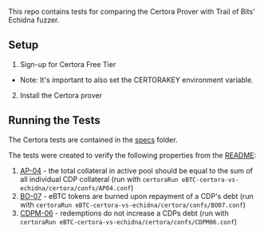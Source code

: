 This repo contains tests for comparing the Certora Prover with Trail of Bits' Echidna fuzzer.

## Setup
1. Sign-up for Certora Free Tier
* Note: It's important to also set the CERTORAKEY environment variable.
2. Install the Certora prover

## Running the Tests 
The Certora tests are contained in the [specs](https://github.com/nican0r/eBTC-certora-vs-echidna/tree/main/certora/specs) folder. 

The tests were created to verify the following properties from the [README](https://github.com/nican0r/eBTC-certora-vs-echidna/blob/main/packages/contracts/specs/PROPERTIES.md): 
1. [AP-04](https://github.com/nican0r/eBTC-certora-vs-echidna/blob/main/certora/specs/AP04.spec) - the total collateral in active pool should be equal to the sum of all individual CDP collateral (run with `certoraRun eBTC-certora-vs-echidna/certora/confs/AP04.conf`)
2. [BO-07](https://github.com/nican0r/eBTC-certora-vs-echidna/blob/main/certora/specs/BO07.spec) - eBTC tokens are burned upon repayment of a CDP's debt (run with `certoraRun eBTC-certora-vs-echidna/certora/confs/BO07.conf`)
3. [CDPM-06](https://github.com/nican0r/eBTC-certora-vs-echidna/blob/main/certora/specs/CDPM06.spec) - redemptions do not increase a CDPs debt (run with `certoraRun eBTC-certora-vs-echidna/certora/confs/CDPM06.conf`)

